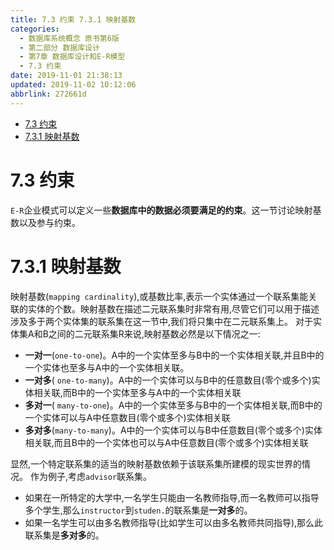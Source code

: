 ```yaml
---
title: 7.3 约束 7.3.1 映射基数
categories: 
  - 数据库系统概念 原书第6版
  - 第二部分 数据库设计
  - 第7章 数据库设计和E-R模型
  - 7.3 约束
date: 2019-11-01 21:38:13
updated: 2019-11-02 10:12:06
abbrlink: 272661d
---
```

- [7.3 约束](/ReadingNotes/272661d/#7-3-约束)
- [7.3.1 映射基数](/ReadingNotes/272661d/#7-3-1-映射基数)

<!--more-->
<script src="https://cdn.bootcss.com/jquery/3.4.0/jquery.slim.min.js"></script>
<script>$(document).ready(function () {$(".post-body > ul:nth-child(1)").hide();});</script>

<!--end-->
# 7.3 约束 #
`E-R`企业模式可以定义一些**数据库中的数据必须要满足的约束**。这一节讨论映射基数以及参与约束。
# 7.3.1 映射基数 #
映射基数(`mapping cardinality`),或基数比率,表示一个实体通过一个联系集能关联的实体的个数。映射基数在描述二元联系集时非常有用,尽管它们可以用于描述涉及多于两个实体集的联系集在这一节中,我们将只集中在二元联系集上。
对于实体集A和B之间的二元联系集R来说,映射基数必然是以下情况之一:
- **一对一**(`one-to-one`)。A中的一个实体至多与B中的一个实体相关联,并且B中的一个实体也至多与A中的一个实体相关联。
- **一对多**( `one-to-many`)。A中的一个实体可以与B中的任意数目(零个或多个)实体相关联,而B中的一个实体至多与A中的一个实体相关联
- **多对一**( `many-to-one`)。A中的一个实体至多与B中的一个实体相关联,而B中的一个实体可以与A中任意数目(零个或多个)实体相关联
- **多对多**(`many-to-many`)。A中的一个实体可以与B中任意数目(零个或多个)实体相关联,而且B中的一个实体也可以与A中任意数目(零个或多个)实体相关联

显然,一个特定联系集的适当的映射基数依赖于该联系集所建模的现实世界的情况。
作为例子,考虑`advisor`联系集。
- 如果在一所特定的大学中,一名学生只能由一名教师指导,而一名教师可以指导多个学生,那么`instructor`到`studen.`的联系集是**一对多**的。
- 如果一名学生可以由多名教师指导(比如学生可以由多名教师共同指导),那么此联系集是**多对多**的。
